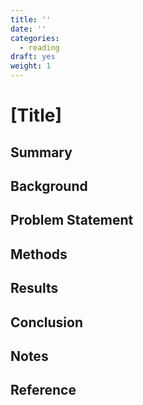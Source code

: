 ```yaml
---
title: ''
date: ''
categories:
  - reading
draft: yes
weight: 1
---
```


# [Title]

## Summary

## Background

## Problem Statement

## Methods

## Results

## Conclusion

## Notes

## Reference